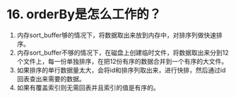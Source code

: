 
# 16. orderBy是怎么工作的？

1. 内存sort_buffer够的情况下，将数据取出来放到内存中，对排序列做快速排序。
2. 内存sort_buffer不够的情况下，在磁盘上创建临时文件，将数据取出来分到12个文件上，每一份单独排序，在把12份有序的数据合并到一个有序的大文件。
3. 如果排序的单行数据量太大，会将id和排序列取出来，进行快排，然后通过id回表查出来需要的数据。
4. 如果有覆盖索引则无需回表并且索引的值是有序的。